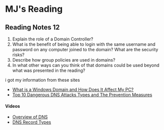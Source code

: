 # MJ's Reading


## Reading Notes 12


1. Explain the role of a Domain Controller? 
2. What is the benefit of being able to login with the same username and password on any computer joined to the domain? What are the security risks?
3. Describe how group policies are used in domains?
4. In what other ways can you think of that domains could be used beyond what was presented in the reading?


i got my information from these sites 
- [What is a Windows Domain and How Does It Affect My PC?](https://www.howtogeek.com/194069/what-is-a-windows-domain-and-how-does-it-affect-my-pc/)
- [Top 10 Dangerous DNS Attacks Types and The Prevention Measures](https://cybersecuritynews.com/dns-attacks/)
#### Videos
- [Overview of DNS](https://www.professormesser.com/network-plus/n10-008/n10-008-video/an-overview-of-dns-n10-008/)
- [DNS Record Types](https://www.professormesser.com/network-plus/n10-008/n10-008-video/dns-record-types-n10-008/)